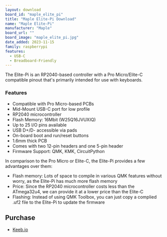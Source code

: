 ```yaml
---
layout: download
board_id: "maple_elite_pi"
title: "Maple Elite-Pi Download"
name: "Maple Elite-Pi"
manufacturer: "Maple"
board_url: ""
board_image: "maple_elite_pi.jpg"
date_added: 2023-11-15
family: raspberrypi
features:
  - USB-C
  - Breadboard-Friendly
---
```


The Elite-Pi is an RP2040-based controller with a Pro Micro/Elite-C compatible pinout that's primarily intended for use with keyboards.

### Features

- Compatible with Pro Micro-based PCBs
- Mid-Mount USB-C port for low profile
- RP2040 microcontroller
- Flash Memory: 16Mbit (W25Q16JVUXIQ)
- Up to 25 I/O pins available
- USB D+/D- accessible via pads
- On-board boot and run/reset buttons
- 1.6mm thick PCB
- Comes with two 12-pin headers and one 5-pin header
- Firmware Support: QMK, KMK, CircuitPython

In comparison to the Pro Micro or Elite-C, the Elite-Pi provides a few advantages over them:

- Flash memory: Lots of space to compile in various QMK features without worry, as the Elite-Pi has much more flash memory
- Price: Since the RP2040 microcontroller costs less than the ATmega32u4, we can provide it at a lower price than the Elite-C
- Flashing: Instead of using QMK Toolbox, you can just copy a complied .uf2 file to the Elite-Pi to update the firmware


## Purchase

* [Keeb.io](https://keeb.io/products/elite-pi-usb-c-pro-micro-replacement-rp2040)

